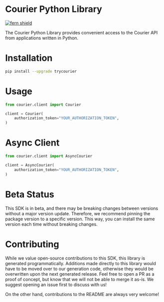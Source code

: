 <!-- Begin Title, generated by Fern  -->
# Courier Python Library

[![fern shield](https://img.shields.io/badge/%F0%9F%8C%BF-SDK%20generated%20by%20Fern-brightgreen)](https://github.com/fern-api/fern)

The Courier Python Library provides convenient access to the Courier API from applications written in Python.
<!-- End Title  -->

<!-- Begin Installation, generated by Fern  -->
# Installation

```sh
pip install --upgrade trycourier
```
<!-- End Installation  -->

<!-- Begin Usage, generated by Fern  -->
# Usage

```python
from courier.client import Courier

client = Courier(
    authorization_token="YOUR_AUTHORIZATION_TOKEN",
)
```
<!-- End Usage  -->

<!-- Begin Async Usage, generated by Fern  -->
# Async Client

```python
from courier.client import AsyncCourier

client = AsyncCourier(
    authorization_token="YOUR_AUTHORIZATION_TOKEN",
)
```
<!-- End Async Usage  -->

<!-- Begin Status, generated by Fern  -->
# Beta Status

This SDK is in beta, and there may be breaking changes between versions without a major 
version update. Therefore, we recommend pinning the package version to a specific version. 
This way, you can install the same version each time without breaking changes.
<!-- End Status  -->

<!-- Begin Contributing, generated by Fern  -->
# Contributing

While we value open-source contributions to this SDK, this library is generated programmatically. 
Additions made directly to this library would have to be moved over to our generation code, 
otherwise they would be overwritten upon the next generated release. Feel free to open a PR as
 a proof of concept, but know that we will not be able to merge it as-is. We suggest opening 
an issue first to discuss with us!

On the other hand, contributions to the README are always very welcome!
<!-- End Contributing  -->

